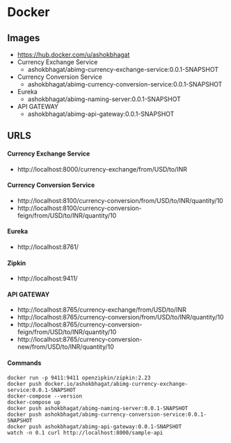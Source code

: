 # Docker

## Images

- https://hub.docker.com/u/ashokbhagat
- Currency Exchange Service 
	- ashokbhagat/abimg-currency-exchange-service:0.0.1-SNAPSHOT
- Currency Conversion Service
	- ashokbhagat/abimg-currency-conversion-service:0.0.1-SNAPSHOT
- Eureka
	- ashokbhagat/abimg-naming-server:0.0.1-SNAPSHOT
- API GATEWAY
	- ashokbhagat/abimg-api-gateway:0.0.1-SNAPSHOT

## URLS

#### Currency Exchange Service
- http://localhost:8000/currency-exchange/from/USD/to/INR

#### Currency Conversion Service
- http://localhost:8100/currency-conversion/from/USD/to/INR/quantity/10
- http://localhost:8100/currency-conversion-feign/from/USD/to/INR/quantity/10

#### Eureka
- http://localhost:8761/

#### Zipkin
- http://localhost:9411/

#### API GATEWAY
- http://localhost:8765/currency-exchange/from/USD/to/INR
- http://localhost:8765/currency-conversion/from/USD/to/INR/quantity/10
- http://localhost:8765/currency-conversion-feign/from/USD/to/INR/quantity/10
- http://localhost:8765/currency-conversion-new/from/USD/to/INR/quantity/10

#### Commands
```
docker run -p 9411:9411 openzipkin/zipkin:2.23
docker push docker.io/ashokbhagat/abimg-currency-exchange-service:0.0.1-SNAPSHOT
docker-compose --version
docker-compose up
docker push ashokbhagat/abimg-naming-server:0.0.1-SNAPSHOT
docker push ashokbhagat/abimg-currency-conversion-service:0.0.1-SNAPSHOT
docker push ashokbhagat/abimg-api-gateway:0.0.1-SNAPSHOT
watch -n 0.1 curl http://localhost:8000/sample-api
```